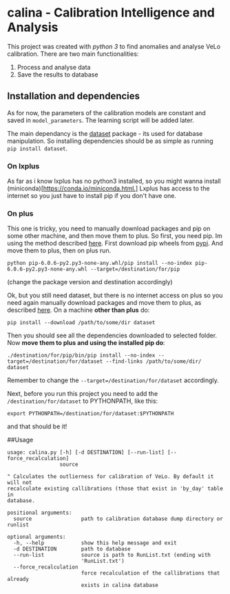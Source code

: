 # calina - Calibration Intelligence and Analysis

This project was created with *python 3* to find anomalies and analyse VeLo calibration. 
There are two main functionalities:
1. Process and analyse data
2. Save the results to database

## Installation and dependencies

As for now, the parameters of the calibration models are constant and saved in `model_parameters`.
The learning script will be added later.

The main dependancy is the [dataset](https://dataset.readthedocs.io/en/latest/) package - 
its used for database manipulation.
So installing dependencies should be as simple as running `pip install dataset`.

### On lxplus
As far as i know lxplus has no python3 installed, so you might wanna install (miniconda)[https://conda.io/miniconda.html.]
Lxplus has access to the internet so you just have to install pip if you don't have one.


### On plus
This one is tricky, you need to manually download packages and pip on some other machine, and then move them to plus.
So first, you need pip. Im using the method described [here](https://github.com/pypa/pip/issues/2351#issuecomment-69994524).
First download pip wheels from [pypi](https://pypi.org/project/pip/#files).
And move them to plus, then on plus run.
```
python pip-6.0.6-py2.py3-none-any.whl/pip install --no-index pip-6.0.6-py2.py3-none-any.whl --target=/destination/for/pip

```
(change the package version and destination accordingly)

Ok, but you still need dataset, but there is no internet access on plus so you 
need again manually download packages and move them to plus, as described [here](https://stackoverflow.com/a/14447068).
On a machine **other than plus** do:
```
pip install --download /path/to/some/dir dataset

```

Then you should see all the dependencies downloaded to selected folder.
Now **move them to plus and using the installed pip do**:
```
./destination/for/pip/bin/pip install --no-index --target=/destination/for/dataset --find-links /path/to/some/dir/ dataset
```
Remember to change the `--target=/destination/for/dataset` accordingly.

Next, before you run this project you need to add the `/destination/for/dataset` to PYTHONPATH, like this:
```
export PYTHONPATH=/destination/for/dataset:$PYTHONPATH
```

and that should be it!

##Usage
```
usage: calina.py [-h] [-d DESTINATION] [--run-list] [--force_recalculation]
                 source

" Calculates the outlierness for calibration of VeLo. By default it will not
recalculate existing callibrations (those that exist in 'by_day' table in
database.

positional arguments:
  source                path to calibration database dump directory or runlist

optional arguments:
  -h, --help            show this help message and exit
  -d DESTINATION        path to database
  --run-list            source is path to RunList.txt (ending with
                        'RunList.txt')
  --force_recalculation
                        force recalculation of the callibrations that already
                        exists in calina database
```
